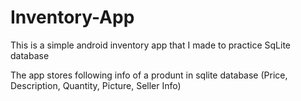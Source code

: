 # Inventory-App

This is a simple android inventory app that I made to practice SqLite database

The app stores following info of a produnt in sqlite database (Price, Description, Quantity, Picture, Seller Info)
